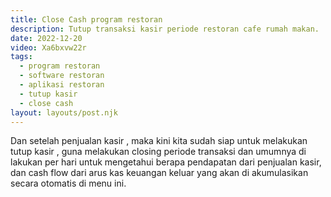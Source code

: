 ```yaml
---
title: Close Cash program restoran
description: Tutup transaksi kasir periode restoran cafe rumah makan.
date: 2022-12-20
video: Xa6bxvw22r
tags:
  - program restoran
  - software restoran
  - aplikasi restoran
  - tutup kasir
  - close cash
layout: layouts/post.njk
---
```


Dan setelah penjualan kasir , maka kini kita sudah siap untuk melakukan tutup kasir , guna melakukan closing periode transaksi dan umumnya di lakukan per hari untuk mengetahui berapa pendapatan dari penjualan kasir, dan cash flow dari arus kas keuangan keluar yang akan di akumulasikan secara otomatis di menu ini.
